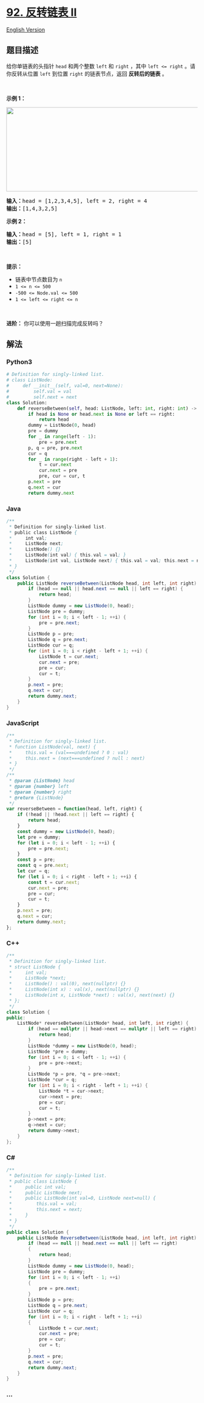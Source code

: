 # [92. 反转链表 II](https://leetcode-cn.com/problems/reverse-linked-list-ii)

[English Version](https://cdn.jsdelivr.net/gh/doocs/leetcode@main/solution/0000-0099/0092.Reverse%20Linked%20List%20II/README_EN.md)

## 题目描述

<!-- 这里写题目描述 -->

给你单链表的头指针 <code>head</code> 和两个整数 <code>left</code> 和 <code>right</code> ，其中 <code>left <= right</code> 。请你反转从位置 <code>left</code> 到位置 <code>right</code> 的链表节点，返回 <strong>反转后的链表</strong> 。
<p> </p>

<p><strong>示例 1：</strong></p>
<img alt="" src="https://cdn.jsdelivr.net/gh/doocs/leetcode@main/solution/0000-0099/0092.Reverse%20Linked%20List%20II/images/rev2ex2.jpg" style="width: 542px; height: 222px;" />
<pre>
<strong>输入：</strong>head = [1,2,3,4,5], left = 2, right = 4
<strong>输出：</strong>[1,4,3,2,5]
</pre>

<p><strong>示例 2：</strong></p>

<pre>
<strong>输入：</strong>head = [5], left = 1, right = 1
<strong>输出：</strong>[5]
</pre>

<p> </p>

<p><strong>提示：</strong></p>

<ul>
	<li>链表中节点数目为 <code>n</code></li>
	<li><code>1 <= n <= 500</code></li>
	<li><code>-500 <= Node.val <= 500</code></li>
	<li><code>1 <= left <= right <= n</code></li>
</ul>

<p> </p>

<p><strong>进阶：</strong> 你可以使用一趟扫描完成反转吗？</p>


## 解法

<!-- 这里可写通用的实现逻辑 -->

<!-- tabs:start -->

### **Python3**

<!-- 这里可写当前语言的特殊实现逻辑 -->

```python
# Definition for singly-linked list.
# class ListNode:
#     def __init__(self, val=0, next=None):
#         self.val = val
#         self.next = next
class Solution:
    def reverseBetween(self, head: ListNode, left: int, right: int) -> ListNode:
        if head is None or head.next is None or left == right:
            return head
        dummy = ListNode(0, head)
        pre = dummy
        for _ in range(left - 1):
            pre = pre.next
        p, q = pre, pre.next
        cur = q
        for _ in range(right - left + 1):
            t = cur.next
            cur.next = pre
            pre, cur = cur, t
        p.next = pre
        q.next = cur
        return dummy.next
```

### **Java**

<!-- 这里可写当前语言的特殊实现逻辑 -->

```java
/**
 * Definition for singly-linked list.
 * public class ListNode {
 *     int val;
 *     ListNode next;
 *     ListNode() {}
 *     ListNode(int val) { this.val = val; }
 *     ListNode(int val, ListNode next) { this.val = val; this.next = next; }
 * }
 */
class Solution {
    public ListNode reverseBetween(ListNode head, int left, int right) {
        if (head == null || head.next == null || left == right) {
            return head;
        }
        ListNode dummy = new ListNode(0, head);
        ListNode pre = dummy;
        for (int i = 0; i < left - 1; ++i) {
            pre = pre.next;
        }
        ListNode p = pre;
        ListNode q = pre.next;
        ListNode cur = q;
        for (int i = 0; i < right - left + 1; ++i) {
            ListNode t = cur.next;
            cur.next = pre;
            pre = cur;
            cur = t;
        }
        p.next = pre;
        q.next = cur;
        return dummy.next;
    }
}
```

### **JavaScript**

```js
/**
 * Definition for singly-linked list.
 * function ListNode(val, next) {
 *     this.val = (val===undefined ? 0 : val)
 *     this.next = (next===undefined ? null : next)
 * }
 */
/**
 * @param {ListNode} head
 * @param {number} left
 * @param {number} right
 * @return {ListNode}
 */
var reverseBetween = function(head, left, right) {
    if (!head || !head.next || left == right) {
        return head;
    }
    const dummy = new ListNode(0, head);
    let pre = dummy;
    for (let i = 0; i < left - 1; ++i) {
        pre = pre.next;
    }
    const p = pre;
    const q = pre.next;
    let cur = q;
    for (let i = 0; i < right - left + 1; ++i) {
        const t = cur.next;
        cur.next = pre;
        pre = cur;
        cur = t;
    }
    p.next = pre;
    q.next = cur;
    return dummy.next;
};
```

### **C++**

```cpp
/**
 * Definition for singly-linked list.
 * struct ListNode {
 *     int val;
 *     ListNode *next;
 *     ListNode() : val(0), next(nullptr) {}
 *     ListNode(int x) : val(x), next(nullptr) {}
 *     ListNode(int x, ListNode *next) : val(x), next(next) {}
 * };
 */
class Solution {
public:
    ListNode* reverseBetween(ListNode* head, int left, int right) {
        if (head == nullptr || head->next == nullptr || left == right) {
            return head;
        }
        ListNode *dummy = new ListNode(0, head);
        ListNode *pre = dummy;
        for (int i = 0; i < left - 1; ++i) {
            pre = pre->next;
        }
        ListNode *p = pre, *q = pre->next;
        ListNode *cur = q;
        for (int i = 0; i < right - left + 1; ++i) {
            ListNode *t = cur->next;
            cur->next = pre;
            pre = cur;
            cur = t;
        }
        p->next = pre;
        q->next = cur;
        return dummy->next;
    }
};
```

### **C#**

```cs
/**
 * Definition for singly-linked list.
 * public class ListNode {
 *     public int val;
 *     public ListNode next;
 *     public ListNode(int val=0, ListNode next=null) {
 *         this.val = val;
 *         this.next = next;
 *     }
 * }
 */
public class Solution {
    public ListNode ReverseBetween(ListNode head, int left, int right) {
        if (head == null || head.next == null || left == right)
        {
            return head;
        }
        ListNode dummy = new ListNode(0, head);
        ListNode pre = dummy;
        for (int i = 0; i < left - 1; ++i)
        {
            pre = pre.next;
        }
        ListNode p = pre;
        ListNode q = pre.next;
        ListNode cur = q;
        for (int i = 0; i < right - left + 1; ++i)
        {
            ListNode t = cur.next;
            cur.next = pre;
            pre = cur;
            cur = t;
        }
        p.next = pre;
        q.next = cur;
        return dummy.next;
    }
}
```

### **...**

```

```

<!-- tabs:end -->

